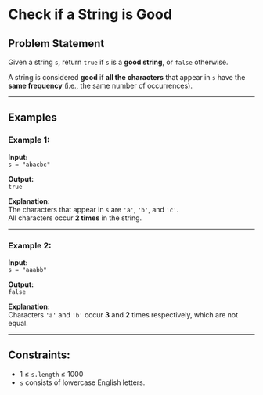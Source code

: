 # Check if a String is Good

## Problem Statement

Given a string `s`, return `true` if `s` is a **good string**, or `false` otherwise.

A string is considered **good** if **all the characters** that appear in `s` have the **same frequency** (i.e., the same number of occurrences).

---

## Examples

### Example 1:

**Input:**  
`s = "abacbc"`

**Output:**  
`true`

**Explanation:**  
The characters that appear in `s` are `'a'`, `'b'`, and `'c'`.  
All characters occur **2 times** in the string.

---

### Example 2:

**Input:**  
`s = "aaabb"`

**Output:**  
`false`

**Explanation:**  
Characters `'a'` and `'b'` occur **3** and **2** times respectively, which are not equal.

---

## Constraints:

- 1 ≤ `s.length` ≤ 1000  
- `s` consists of lowercase English letters.
